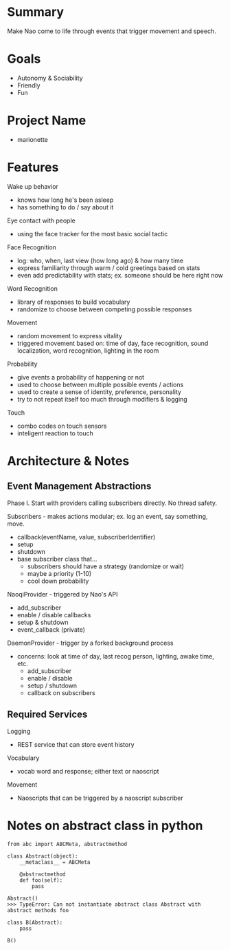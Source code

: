 # Summary

Make Nao come to life through events that trigger movement and speech.

# Goals

* Autonomy & Sociability
* Friendly
* Fun

# Project Name

* marionette

# Features

Wake up behavior

* knows how long he's been asleep
* has something to do / say about it

Eye contact with people

* using the face tracker for the most basic social tactic

Face Recognition

* log: who, when, last view (how long ago) & how many time
* express familiarity through warm / cold greetings based on stats
* even add predictability with stats; ex. someone should be here right now

Word Recognition

* library of responses to build vocabulary
* randomize to choose between competing possible responses

Movement

* random movement to express vitality
* triggered movement based on: time of day, face recognition, sound localization, word recognition, lighting in the room

Probability

* give events a probability of happening or not
* used to choose between multiple possible events / actions
* used to create a sense of identity, preference, personality
* try to not repeat itself too much through modifiers & logging

Touch

* combo codes on touch sensors
* inteligent reaction to touch

# Architecture & Notes

## Event Management Abstractions

Phase I. Start with providers calling subscribers directly. No thread safety.

Subscribers - makes actions modular; ex. log an event, say something, move.

* callback(eventName, value, subscriberIdentifier)
* setup
* shutdown
* base subscriber class that...
    * subscribers should have a strategy (randomize or wait)
    * maybe a priority (1-10)
    * cool down probability

NaoqiProvider - triggered by Nao's API

* add_subscriber
* enable / disable callbacks
* setup & shutdown
* event_callback (private)

DaemonProvider - trigger by a forked background process

* concerns: look at time of day, last recog person, lighting, awake time, etc.
    * add_subscriber
    * enable / disable 
    * setup / shutdown
    * callback on subscribers

## Required Services

Logging

 * REST service that can store event history

Vocabulary

 * vocab word and response; either text or naoscript

Movement

 * Naoscripts that can be triggered by a naoscript subscriber

# Notes on abstract class in python

```
from abc import ABCMeta, abstractmethod

class Abstract(object):
    __metaclass__ = ABCMeta

    @abstractmethod
    def foo(self):
        pass

Abstract()
>>> TypeError: Can not instantiate abstract class Abstract with abstract methods foo

class B(Abstract):
    pass

B()
```